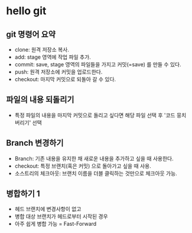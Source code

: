 # hello git

## git 명령어 요약

- clone: 원격 저장소 복사.
- add: stage 영역에 작업 파일 추가.
- commit: save, stage 영역의 파일들을 가지고 커밋(=save) 를 만들 수 있다.
- push: 원격 저장소에 커밋을 업로드한다.
- checkout: 마지막 커밋으로 되돌아 갈 수 있다.

## 파일의 내용 되돌리기

- 특정 파일의 내용을 마지막 커밋으로 돌리고 싶다면 해당 파일 선택 후 '코드 뭉치 버리기' 선택

## Branch 변경하기

- Branch: 기존 내용을 유지한 채 새로운 내용을 추가하고 싶을 때 사용한다.
- checkout: 특정 브랜치(혹은 커밋) 으로 돌아가고 싶을 때 사용.
- 소스트리의 체크아웃: 브랜치 이름을 더블 클릭하는 것만으로 체크아웃 가능.

## 병합하기 1

- 헤드 브랜치에 변경사항이 없고
- 병합 대상 브랜치가 헤드로부터 시작된 경우
- 아주 쉽게 병합 가능 = Fast-Forward
